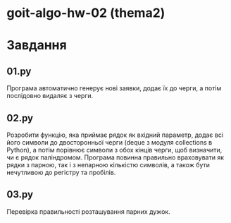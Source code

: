# goit-algo-hw-02 (thema2)

# Завдання

## 01.py

Програма автоматично генерує нові заявки, додає їх до черги, а потім послідовно видаляє з черги.

## 02.py

Розробити функцію, яка приймає рядок як вхідний параметр, додає всі його символи до
двосторонньої черги (deque з модуля collections в Python), а потім порівнює символи з обох кінців
черги, щоб визначити, чи є рядок паліндромом. Програма повинна правильно враховувати як рядки з
парною, так і з непарною кількістю символів, а також бути нечутливою до регістру та пробілів.

## 03.py

Перевірка правильності розташування парних дужок.
